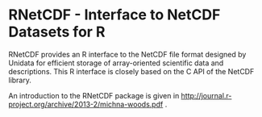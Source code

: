 # RNetCDF - Interface to NetCDF Datasets for R

RNetCDF provides an R interface to the NetCDF file format designed by Unidata
for efficient storage of array-oriented scientific data and descriptions.
This R interface is closely based on the C API of the NetCDF library.

An introduction to the RNetCDF package is given in http://journal.r-project.org/archive/2013-2/michna-woods.pdf .
